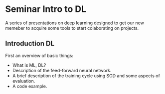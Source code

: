 # Seminar Intro to DL

A series of presentations on deep learning designed to get our new memeber to acquire some tools to start colaborating on projects.

## Introduction DL

First an overview of basic things:
  - What is ML, DL?
  - Description of the feed-forward neural network.
  - A brief description of the training cycle using SGD and some aspects of evaluation.
  - A code example.
  
 
